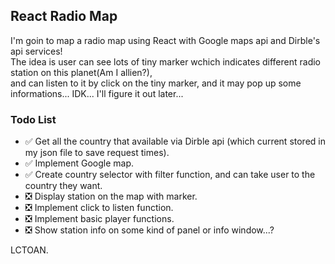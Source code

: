 ## React Radio Map

I'm goin to map a radio map using React with Google maps api and Dirble's api services!  
The idea is user can see lots of tiny marker wchich indicates different radio station on this planet(Am I allien?),  
and can listen to it by click on the tiny marker, and it may pop up some informations...
IDK... I'll figure it out later...

### Todo List

- ✅ Get all the country that available via Dirble api (which current stored in my json file to save request times).
- ✅ Implement Google map.
- ✅ Create country selector with filter function, and can take user to the country they want.
- ❎ Display station on the map with marker.
- ❎ Implement click to listen function.
- ❎ Implement basic player functions.
- ❎ Show station info on some kind of panel or info window...?

LCTOAN.
